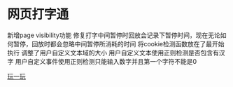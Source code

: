 网页打字通
==============

新增page visibility功能
修复打字中间暂停时回放会记录下暂停时间，现在无论如何暂停，回放时都会忽略中间暂停所消耗的时间
将cookie检测函数放在了最开始执行
调整了用户自定义文本域的大小
用户自定义文本使用正则检测是否包含有汉字
用户自定义事件使用正则检测只能输入数字并且第一个字符不能是0

[玩一玩](https://jyfiaueng.github.io/webTyping/)